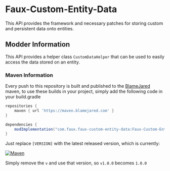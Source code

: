 # Faux-Custom-Entity-Data

This API provides the framework and necessary patches for storing custom and persistent data onto entities.

## Modder Information

This API provides a helper class `CustomDataHelper` that can be used to easily access the data stored on an entity.

### Maven Information

Every push to this repository is built and published to the [BlameJared](https://maven.blamejared.com) maven, to use these builds in your project, simply add the following code in your build.gradle

```gradle
repositories {
    maven { url 'https://maven.blamejared.com' }
}

dependencies {
    modImplementation("com.faux.faux-custom-entity-data:Faux-Custom-Entity-Data-fabric-1.20:[VERSION]")
}
```

Just replace `[VERSION]` with the latest released version, which is currently:

[![Maven](https://img.shields.io/maven-metadata/v?color=C71A36&label=&metadataUrl=https%3A%2F%2Fmaven.blamejared.com%2Fcom%2Ffaux%2Fingredientextension%2FIngredientExtensionAPI-fabric-1.20%2Fmaven-metadata.xml&style=flat-square)](https://maven.blamejared.com/com/faux/ingredientextension/)

Simply remove the `v` and use that version, so `v1.0.0` becomes `1.0.0`